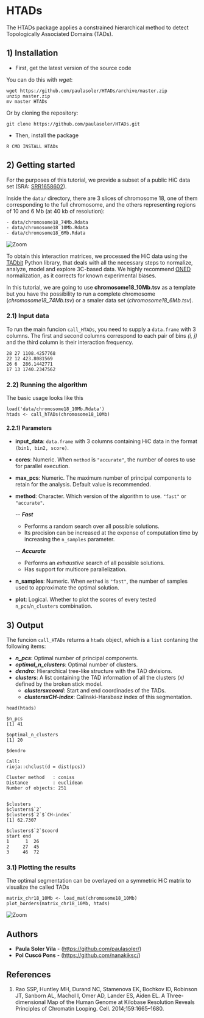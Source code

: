 # HTADs

The HTADs package applies a constrained hierarchical method to detect Topologically Associated Domains (TADs).

## 1) Installation

<!--
### 1.1) Using the _devtools_ package

This is the recommended way of installing HTADs.

- First, install the devtools package from CRAN, if it is not already installed

```
install.packages("devtools")
```

- Then, Install the HTADs package from GitHub

```
devtools::install_github("paulasoler/HTADs")
```

### 1.2) Manual installation from source
-->

- First, get the latest version of the source code

You can do this with _wget_:

```
wget https://github.com/paulasoler/HTADs/archive/master.zip
unzip master.zip
mv master HTADs
```

Or by cloning the repository:

```
git clone https://github.com/paulasoler/HTADs.git
```

- Then, install the package

```
R CMD INSTALL HTADs
```

## 2) Getting started

For the purposes of this tutorial, we provide a subset of a public HiC data set (SRA: [SRR1658602](https://www.ebi.ac.uk/ena/data/view/SRR1658602)).

Inside the `data/` directory, there are 3 slices of chromosome 18, one of them corresponding to the full chromosome, and the others representing regions of 10 and 6 Mb (at 40 kb of resolution):

```
- data/chromosome18_74Mb.Rdata
- data/chromosome18_10Mb.Rdata
- data/chromosome18_6Mb.Rdata
```

![Zoom](https://github.com/paulasoler/HTADs/blob/master/misc/zoom_pictures.png)

To obtain this interaction matrices, we processed the HiC data using the [TADbit](https://github.com/3DGenomes/TADbit) Python library, that deals with all the necessary steps to normalize, analyze, model and explore 3C-based data. We highly recommend [ONED](https://github.com/qenvio/dryhic) normalization, as it corrects for known experimental biases.

In this tutorial, we are going to use **chromosome18_10Mb.tsv** as a template but you have the possibility to run a complete chromosome (*chromosome18_74Mb.tsv*) or a smaler data set (*chromosome18_6Mb.tsv*).

### 2.1) Input data
To run the main funcion `call_HTADs`, you need to supply a `data.frame` with 3 columns. The first and second columns correspond to each pair of bins _(i, j)_ and the third column is their interaction frequency.

```
28 27 1108.4257768
22 12 423.8081569
26 6  286.1442771
17 13 1740.2347562
```

### 2.2) Running the algorithm
The basic usage looks like this
```
load('data/chromosome18_10Mb.Rdata')
htads <- call_hTADs(chromosome18_10Mb)
```

#### 2.2.1) Parameters
- **input_data**: `data.frame` with 3 columns containing HiC data in the format `(bin1, bin2, score)`.
- **cores**: Numeric. When `method` is `"accurate"`, the number of cores to use for parallel execution.
- **max_pcs**: Numeric. The maximum number of principal components to retain for the analysis. Default value is recommended.
- **method**: Character. Which version of the algorithm to use. `"fast"` or `"accurate"`.
  
  -- ***Fast***
    - Performs a random search over all possible solutions.
    - Its precision can be increased at the expense of computation time by increasing the `n_samples` parameter.
  
  -- ***Accurate***
    - Performs an _exhaustive_ search of all possible solutions.
    - Has support for multicore parallelization.
  
- **n_samples**: Numeric. When `method` is `"fast"`, the number of samples used to approximate the optimal solution.
- **plot**: Logical. Whether to plot the scores of every tested `n_pcs`/`n_clusters` combination.

## 3) Output
The funcion `call_HTADs` returns a `htads` object, which is a `list` contaning the following items:

- ***n_pcs***: Optimal number of principal components.
- ***optimal_n_clusters***: Optimal number of clusters.
- ***dendro***: Hierarchical tree-like structure with the TAD divisions.
- ***clusters***: A list containing the TAD information of all the clusters _(x)_ defined by the broken stick model.
  + ***clusters$`x`$coord***: Start and end coordinades of the TADs.
  + ***clusters$`x`$CH-index***: Calinski-Harabasz index of this segmentation.

<!-- ![CHindex](https://github.com/paulasoler/HTADs/blob/master/misc/CHindex_accurate_method.png) -->

```
head(htads)

$n_pcs
[1] 41

$optimal_n_clusters
[1] 20

$dendro

Call:
rioja::chclust(d = dist(pcs))

Cluster method   : coniss
Distance         : euclidean
Number of objects: 251


$clusters
$clusters$`2`
$clusters$`2`$`CH-index`
[1] 62.7307

$clusters$`2`$coord
start end
1      1  26
2     27  45
3     46  72
```

### 3.1) Plotting the results
The optimal segmentation can be overlayed on a symmetric HiC matrix to visualize the called TADs

```
matrix_chr18_10Mb <- load_mat(chromosome18_10Mb)
plot_borders(matrix_chr18_10Mb, htads)
```

![Zoom](https://github.com/paulasoler/HTADs/blob/master/misc/dendogram-1_2.png)

## Authors

- **Paula Soler Vila** - (https://github.com/paulasoler/)
- **Pol Cuscó Pons** - (https://github.com/nanakiksc/)

## References

1. Rao SSP, Huntley MH, Durand NC, Stamenova EK, Bochkov ID, Robinson JT, Sanborn AL, Machol I, Omer AD, Lander ES, Aiden EL. A Three-dimensional Map of the Human Genome at Kilobase Resolution Reveals Principles of Chromatin Looping. Cell. 2014;159:1665–1680.
